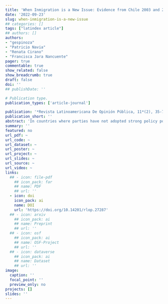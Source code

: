 ```yaml
---
title: 'When Inmigration is a New Issue: Evidence from Chile 2003 and 2017'
date: '2022-09-23'
slug: when-inmigration-is-a-new-issue
## categories: []
tags: ["latindex article"]
## authors: []
authors:
- "gespinoza"
- "Patricio Navia"
- "Renata Cirano"
- "Francisca Jara Nancuente"
pager: true
commentable: true
show_related: false
show_breadcrumb: true
draft: false
doi: ''
## publishDate: ''

# Publication type.
publication_types: ['article-journal']

publication: '*Revista Latinoamericana De Opinión Pública, 11*(2), 35-72'
publication_short: ''
abstract: 'In countries where parties have not adopted strong policy positions on immigration–and where the immigrant population is not large–popular perceptions of immigrants might not reflect the ideological divides reported in the literature for countries where immigration is a politically salient issue. We assess the association of ideological identification with the perceptions of immigrants in Chile using two comparable national polls, one from 2003, before the recent immigration wave, and one from 2017, in the middle of an immigration wave, but before parties formally adopted policy positions on immigration. With OLS estimations, we find that, as expected, leftists had more positive views than the rest, but contrary to expectations, those on the right also had more positive views, especially in 2017. Views were more prominent in 2017 than in 2003, with those in the extreme left and extreme right displaying positive views.'
summary: ''
featured: no
url_pdf: ~
url_code: ~
url_dataset: ~
url_poster: ~
url_project: ~
url_slides: ~
url_source: ~
url_video: ~
links:
  ## - icon: file-pdf
    ## icon_pack: far
    ## name: PDF
    ## url: ''
  - icon: doi
    icon_pack: ai
    name: DOI
    url: 'https://doi.org/10.14201/rlop.27287'
  ## - icon: arxiv
    ## icon_pack: ai
    ## name: Preprint
    ## url: ''
  ## - icon: osf
    ## icon_pack: ai
    ## name: OSF-Project
    ## url: ''
  ## - icon: dataverse
    ## icon_pack: ai
    ## name: Dataset
    ## url: ''
image:
  caption: ''
  focal_point: ''
  preview_only: no
projects: []
slides: ''
---
```

